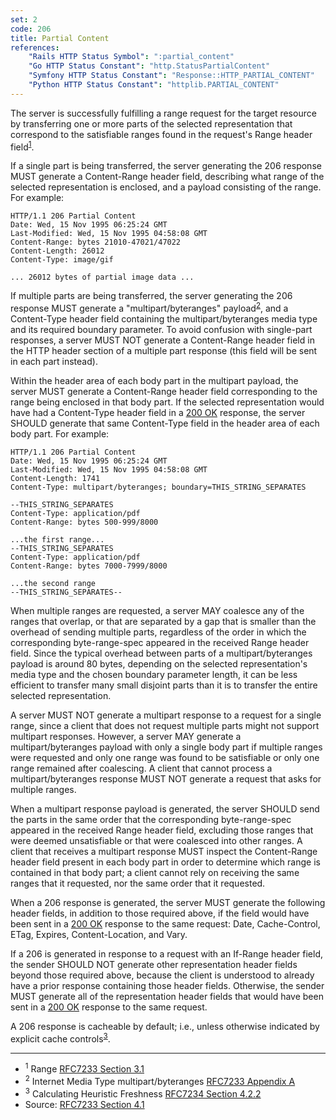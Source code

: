 ```yaml
---
set: 2
code: 206
title: Partial Content
references:
    "Rails HTTP Status Symbol": ":partial_content"
    "Go HTTP Status Constant": "http.StatusPartialContent"
    "Symfony HTTP Status Constant": "Response::HTTP_PARTIAL_CONTENT"
    "Python HTTP Status Constant": "httplib.PARTIAL_CONTENT"
---
```


The server is successfully fulfilling a range request for the target resource by transferring one or more parts of the selected representation that correspond to the satisfiable ranges found in the request's Range header field<sup>[1](#ref-1)</sup>.

If a single part is being transferred, the server generating the 206 response MUST generate a Content-Range header field, describing what range of the selected representation is enclosed, and a payload consisting of the range. For example:

```
HTTP/1.1 206 Partial Content
Date: Wed, 15 Nov 1995 06:25:24 GMT
Last-Modified: Wed, 15 Nov 1995 04:58:08 GMT
Content-Range: bytes 21010-47021/47022
Content-Length: 26012
Content-Type: image/gif

... 26012 bytes of partial image data ...
```

If multiple parts are being transferred, the server generating the 206 response MUST generate a "multipart/byteranges" payload<sup>[2](#ref-2)</sup>, and a Content-Type header field containing the multipart/byteranges media type and its required boundary parameter. To avoid confusion with single-part responses, a server MUST NOT generate a Content-Range header field in the HTTP header section of a multiple part response (this field will be sent in each part instead).

Within the header area of each body part in the multipart payload, the server MUST generate a Content-Range header field corresponding to the range being enclosed in that body part. If the selected representation would have had a Content-Type header field in a [200 OK](/200) response, the server SHOULD generate that same Content-Type field in the header area of each body part. For example:

```
HTTP/1.1 206 Partial Content
Date: Wed, 15 Nov 1995 06:25:24 GMT
Last-Modified: Wed, 15 Nov 1995 04:58:08 GMT
Content-Length: 1741
Content-Type: multipart/byteranges; boundary=THIS_STRING_SEPARATES

--THIS_STRING_SEPARATES
Content-Type: application/pdf
Content-Range: bytes 500-999/8000

...the first range...
--THIS_STRING_SEPARATES
Content-Type: application/pdf
Content-Range: bytes 7000-7999/8000

...the second range
--THIS_STRING_SEPARATES--
```

When multiple ranges are requested, a server MAY coalesce any of the ranges that overlap, or that are separated by a gap that is smaller than the overhead of sending multiple parts, regardless of the order in which the corresponding byte-range-spec appeared in the received Range header field. Since the typical overhead between parts of a multipart/byteranges payload is around 80 bytes, depending on the selected representation's media type and the chosen boundary parameter length, it can be less efficient to transfer many small disjoint parts than it is to transfer the entire selected representation.

A server MUST NOT generate a multipart response to a request for a single range, since a client that does not request multiple parts might not support multipart responses. However, a server MAY generate a multipart/byteranges payload with only a single body part if multiple ranges were requested and only one range was found to be satisfiable or only one range remained after coalescing. A client that cannot process a multipart/byteranges response MUST NOT generate a request that asks for multiple ranges.

When a multipart response payload is generated, the server SHOULD send the parts in the same order that the corresponding byte-range-spec appeared in the received Range header field, excluding those ranges that were deemed unsatisfiable or that were coalesced into other ranges. A client that receives a multipart response MUST inspect the Content-Range header field present in each body part in order to determine which range is contained in that body part; a client cannot rely on receiving the same ranges that it requested, nor the same order that it requested.

When a 206 response is generated, the server MUST generate the following header fields, in addition to those required above, if the field would have been sent in a [200 OK](/200) response to the same request: Date, Cache-Control, ETag, Expires, Content-Location, and Vary.

If a 206 is generated in response to a request with an If-Range header field, the sender SHOULD NOT generate other representation header fields beyond those required above, because the client is understood to already have a prior response containing those header fields. Otherwise, the sender MUST generate all of the representation header fields that would have been sent in a [200 OK](/200) response to the same request.

A 206 response is cacheable by default; i.e., unless otherwise indicated by explicit cache controls<sup>[3](#ref-3)</sup>.

---

* <span id="ref-1"><sup>1</sup> Range [RFC7233 Section 3.1][2]</span>
* <span id="ref-2"><sup>2</sup> Internet Media Type multipart/byteranges
[RFC7233 Appendix A][3]</span>
* <span id="ref-3"><sup>3</sup> Calculating Heuristic Freshness
[RFC7234 Section 4.2.2][4]</span>
* Source: [RFC7233 Section 4.1][1]

[1]: <http://tools.ietf.org/html/rfc7233#section-4.1>
[2]: <http://tools.ietf.org/html/rfc7233#section-3.1>
[3]: <http://tools.ietf.org/html/rfc7233#appendix-A>
[4]: <http://tools.ietf.org/html/rfc7234#section-4.2.2>
